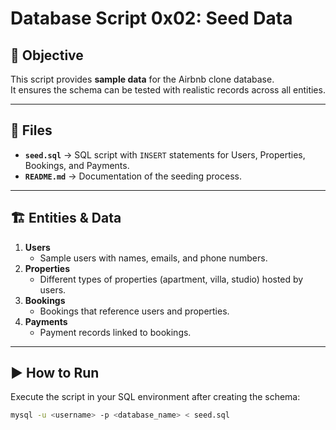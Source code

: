 # Database Script 0x02: Seed Data

## 📌 Objective
This script provides **sample data** for the Airbnb clone database.  
It ensures the schema can be tested with realistic records across all entities.

---

## 📂 Files
- **`seed.sql`** → SQL script with `INSERT` statements for Users, Properties, Bookings, and Payments.
- **`README.md`** → Documentation of the seeding process.

---

## 🏗️ Entities & Data
1. **Users**
   - Sample users with names, emails, and phone numbers.
2. **Properties**
   - Different types of properties (apartment, villa, studio) hosted by users.
3. **Bookings**
   - Bookings that reference users and properties.
4. **Payments**
   - Payment records linked to bookings.

---

## ▶️ How to Run
Execute the script in your SQL environment after creating the schema:
```bash
mysql -u <username> -p <database_name> < seed.sql
